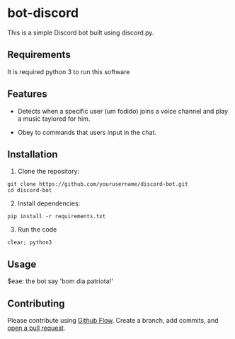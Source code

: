 # bot-discord

This is a simple Discord bot built using discord.py.

## Requirements

It is required python 3 to run this software

## Features

- Detects when a specific user (um fodido) joins a voice channel and play a music taylored for him.

- Obey to commands that users input in the chat.

## Installation

1. Clone the repository:
```
git clone https://github.com/yourusername/discord-bot.git
cd discord-bot
```

2. Install dependencies:
```
pip install -r requirements.txt
```

3. Run the code
```
clear; python3
```



## Usage

$eae: the bot say 'bom dia patriota!'

## Contributing

Please contribute using [Github Flow](https://guides.github.com/introduction/flow/). Create a branch, add commits, and [open a pull request](https://github.com/fraction/readme-boilerplate/compare/).